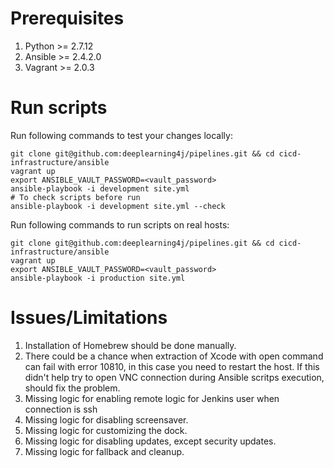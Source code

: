 # Prerequisites
1. Python >= 2.7.12
2. Ansible >= 2.4.2.0
3. Vagrant >= 2.0.3

# Run scripts

Run following commands to test your changes locally:

```
git clone git@github.com:deeplearning4j/pipelines.git && cd cicd-infrastructure/ansible
vagrant up
export ANSIBLE_VAULT_PASSWORD=<vault_password>
ansible-playbook -i development site.yml
# To check scripts before run
ansible-playbook -i development site.yml --check
```

Run following commands to run scripts on real hosts:

```
git clone git@github.com:deeplearning4j/pipelines.git && cd cicd-infrastructure/ansible
vagrant up
export ANSIBLE_VAULT_PASSWORD=<vault_password>
ansible-playbook -i production site.yml
```

# Issues/Limitations
1. Installation of Homebrew should be done manually.
2. There could be a chance when extraction of Xcode with open command can fail with error 10810,
   in this case you need to restart the host.
   If this didn't help try to open VNC connection during Ansible scritps execution, should fix the problem.
3. Missing logic for enabling remote logic for Jenkins user when connection is ssh
4. Missing logic for disabling screensaver.
5. Missing logic for customizing the dock.
6. Missing logic for disabling updates, except security updates.
7. Missing logic for fallback and cleanup.